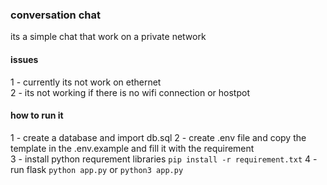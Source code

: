### conversation chat 
its a simple chat that work on a private network 

#### issues 
1 - currently its not work on ethernet <br>
2 - its not working if there is no wifi connection or hostpot  


#### how to run it 
1 - create a database and import db.sql 
2 - create .env file and copy the template in the .env.example and fill it with the requirement  
3 - install python requrement libraries `pip install -r requirement.txt`
4 - run flask `python app.py` or `python3 app.py`
